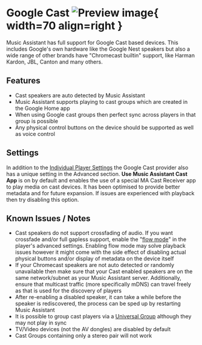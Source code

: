 # Google Cast ![Preview image](../assets/icons/chromecast-logo.png){ width=70 align=right }

Music Assistant has full support for Google Cast based devices. This includes Google's own hardware like the Google Nest speakers but also a wide range of other brands have "Chromecast builtin" support, like Harman Kardon, JBL, Canton and many others. 

## Features

- Cast speakers are auto detected by Music Assistant
- Music Assistant supports playing to cast groups which are created in the Google Home app
- When using Google cast groups then perfect sync across players in that group is possible
- Any physical control buttons on the device should be supported as well as voice control

## Settings

In addition to the [Individual Player Settings](../settings/individual-player.md) the Google Cast provider also has a unique setting in the Advanced section. <b>Use Music Assistant Cast App</b> is on by default and enables the use of a special MA Cast Receiver app to play media on cast devices. It has been optimised to provide better metadata and for future expansion. If issues are experienced with playback then try disabling this option.

## Known Issues / Notes

- Cast speakers do not support crossfading of audio. If you want crossfade and/or full gapless support, enable the "[flow mode](../faq/tech-info.md/#track-queueing)" in the player's advanced settings. Enabling flow mode may solve playback issues however it might come with the side effect of disabling actual physical buttons and/or display of metadata on the device itself
- If your Chromecast speakers are not auto detected or randomly unavailable then make sure that your Cast enabled speakers are on the same network/subnet as your Music Assistant server. Additionally, ensure that multicast traffic (more specifically mDNS) can travel freely as that is used for the discovery of players
- After re-enabling a disabled speaker, it can take a while before the speaker is rediscovered, the process can be sped up by restarting Music Assistant
- It is possible to group cast players via a [Universal Group](../faq/groups.md#universal-groups) although they may not play in sync
- TV/Video devices (not the AV dongles) are disabled by default
- Cast Groups containing only a stereo pair will not work
